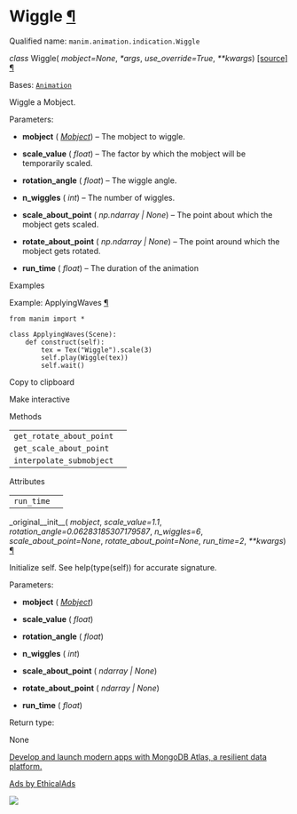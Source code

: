 # Wiggle [¶](https://docs.manim.community/en/stable/reference/manim.animation.indication.Wiggle.html\#wiggle "Link to this heading")

Qualified name: `manim.animation.indication.Wiggle`

_class_ Wiggle( _mobject=None_, _\*args_, _use\_override=True_, _\*\*kwargs_) [\[source\]](https://docs.manim.community/en/stable/_modules/manim/animation/indication.html#Wiggle) [¶](https://docs.manim.community/en/stable/reference/manim.animation.indication.Wiggle.html#manim.animation.indication.Wiggle "Link to this definition")

Bases: [`Animation`](https://docs.manim.community/en/stable/reference/manim.animation.animation.Animation.html#manim.animation.animation.Animation "manim.animation.animation.Animation")

Wiggle a Mobject.

Parameters:

- **mobject** ( [_Mobject_](https://docs.manim.community/en/stable/reference/manim.mobject.mobject.Mobject.html#manim.mobject.mobject.Mobject "manim.mobject.mobject.Mobject")) – The mobject to wiggle.

- **scale\_value** ( _float_) – The factor by which the mobject will be temporarily scaled.

- **rotation\_angle** ( _float_) – The wiggle angle.

- **n\_wiggles** ( _int_) – The number of wiggles.

- **scale\_about\_point** ( _np.ndarray_ _\|_ _None_) – The point about which the mobject gets scaled.

- **rotate\_about\_point** ( _np.ndarray_ _\|_ _None_) – The point around which the mobject gets rotated.

- **run\_time** ( _float_) – The duration of the animation


Examples

Example: ApplyingWaves [¶](https://docs.manim.community/en/stable/reference/manim.animation.indication.Wiggle.html#applyingwaves)

```
from manim import *

class ApplyingWaves(Scene):
    def construct(self):
        tex = Tex("Wiggle").scale(3)
        self.play(Wiggle(tex))
        self.wait()

```

Copy to clipboard

Make interactive

Methods

|     |     |
| --- | --- |
| `get_rotate_about_point` |  |
| `get_scale_about_point` |  |
| `interpolate_submobject` |  |

Attributes

|     |     |
| --- | --- |
| `run_time` |  |

\_original\_\_init\_\_( _mobject_, _scale\_value=1.1_, _rotation\_angle=0.06283185307179587_, _n\_wiggles=6_, _scale\_about\_point=None_, _rotate\_about\_point=None_, _run\_time=2_, _\*\*kwargs_) [¶](https://docs.manim.community/en/stable/reference/manim.animation.indication.Wiggle.html#manim.animation.indication.Wiggle._original__init__ "Link to this definition")

Initialize self. See help(type(self)) for accurate signature.

Parameters:

- **mobject** ( [_Mobject_](https://docs.manim.community/en/stable/reference/manim.mobject.mobject.Mobject.html#manim.mobject.mobject.Mobject "manim.mobject.mobject.Mobject"))

- **scale\_value** ( _float_)

- **rotation\_angle** ( _float_)

- **n\_wiggles** ( _int_)

- **scale\_about\_point** ( _ndarray_ _\|_ _None_)

- **rotate\_about\_point** ( _ndarray_ _\|_ _None_)

- **run\_time** ( _float_)


Return type:

None

[Develop and launch modern apps with MongoDB Atlas, a resilient data platform.](https://server.ethicalads.io/proxy/click/8269/019600f0-024a-7123-aa29-913dabb51af8/)

[Ads by EthicalAds](https://www.ethicalads.io/advertisers/?ref=ea-text)

![](https://server.ethicalads.io/proxy/view/8269/019600f0-024a-7123-aa29-913dabb51af8/)